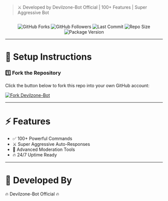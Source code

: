> ⚔️ Developed by Devilzone-Bot Official | 100+ Features | Super Aggressive Bot

<p align="center">
  <!-- Devilzone Bot Logo -->
  <img src="![DEVILZONE BOT Logo](path/to/image.jpg)" alt=>
</p>

<!-- 📊 STATS & HERO ANIMATION -->
<div align="center">

  <!-- GitHub Stats Badges -->
  <p>
    <img src="https://img.shields.io/github/forks/Devilzone-Bot/Devilzone-Bot?style=flat&color=1E88E5&logo=github&logoColor=white&label=Forks" alt="GitHub Forks" />
    <img src="https://img.shields.io/github/followers/Devilzone-Bot?style=flat&color=43A047&logo=github&logoColor=white&label=Followers" alt="GitHub Followers" />
    <img src="https://img.shields.io/github/last-commit/Devilzone-Bot/Devilzone-Bot?style=flat&color=8E24AA&logo=git&logoColor=white&label=Last%20Commit" alt="Last Commit" />
    <img src="https://img.shields.io/github/repo-size/Devilzone-Bot/Devilzone-Bot?style=flat&color=0097A7&logo=database&logoColor=white&label=Repo%20Size" alt="Repo Size" />
    <img src="https://img.shields.io/github/package-json/v/Devilzone-Bot/Devilzone-Bot?style=flat&color=F57C00&logo=npm&logoColor=white&label=Version" alt="Package Version" />
  </p>

</div>

---

# 🚀 Setup Instructions

### 1️⃣ Fork the Repository
Click the button below to fork this repo into your own GitHub account:

<a href="https://github.com/Devilzone-Bot/Devilzone-Bot/fork"><img src="https://img.shields.io/github/forks/Devilzone-Bot/Devilzone-Bot?style=for-the-badge&logo=github&color=4c1&label=Fork%20Devilzone-Bot" alt="Fork Devilzone-Bot" /></a>

---

# ⚡ Features

- ✅ 100+ Powerful Commands  
- ⚔️ Super Aggressive Auto-Responses  
- 🔧 Advanced Moderation Tools  
- 🔥 24/7 Uptime Ready  

---

# 👑 Developed By
🔥 Devilzone-Bot Official 🔥
